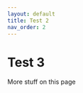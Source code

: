 ```yaml
---
layout: default
title: Test 2
nav_order: 2
---
```


# Test 3

More stuff on this page
<!--stackedit_data:
eyJoaXN0b3J5IjpbLTg5MDA3MjM1NiwtODgyMzEyOTk3XX0=
-->